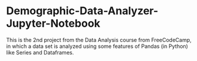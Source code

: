 # Demographic-Data-Analyzer-Jupyter-Notebook
This is the 2nd project from the Data Analysis course from FreeCodeCamp, in which a data set is analyzed using some features of Pandas (in Python) like Series and Dataframes.
